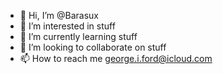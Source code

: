 - 👋 Hi, I’m @Barasux
- 👀 I’m interested in stuff
- 🌱 I’m currently learning stuff
- 💞️ I’m looking to collaborate on stuff
- 📫 How to reach me george.i.ford@icloud.com

<!---
Barasux/Barasux is a ✨ special ✨ repository because its `README.md` (this file) appears on your GitHub profile.
You can click the Preview link to take a look at your changes.
--->
